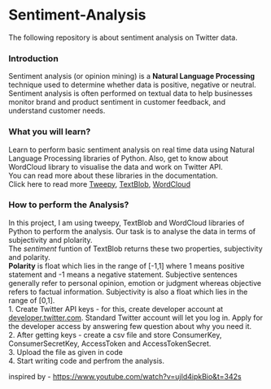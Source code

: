 # Sentiment-Analysis
The following repository is about sentiment analysis on Twitter data. <br>

<h3>Introduction</h3>
Sentiment analysis (or opinion mining) is a <b>Natural Language Processing</b> technique used to determine whether data is positive, negative or neutral. Sentiment analysis is often performed on textual data to help businesses monitor brand and product sentiment in customer feedback, and understand customer needs.<br>

<h3>What you will learn?</h3>
Learn to perform basic sentiment analysis on real time data using Natural Language Processing libraries of Python. Also, get to know about WordCloud library to visualise the data and work on Twitter API.<br>
You can read more about these libraries in the documentation.<br>Click here to read more
<a href="https://docs.tweepy.org/en/latest/index.html">Tweepy</a>, <a href = "https://textblob.readthedocs.io/en/dev/">TextBlob</a>, <a href ="https://pypi.org/project/wordcloud/">WordCloud</a> <br>                                                           


<h3>How to perform the Analysis?</h3>
In this project, I am using tweepy, TextBlob and WordCloud libraries of Python to perform the analysis. Our task is to analyse the data in terms of subjectivity and plolarity. <br>
The <i>sentiment</i> funtion of TextBlob returns these two properties, subjectivity and polarity.<br><b>Polarity</b> is float which lies in the range of [-1,1] where 1 means positive statement and -1 means a negative statement. Subjective sentences generally refer to personal opinion, emotion or judgment whereas objective refers to factual information. Subjectivity is also a float which lies in the range of [0,1].<br>
1. Create Twitter API keys - for this, create developer account at <a href = "developer.twitter.com">developer.twitter.com</a>. Standard Twitter account will let you log in. Apply for the developer access by answering few question about why you need it.<br>
2. After getting keys - create a csv file and store ConsumerKey, ConsumerSecretKey, AccessToken and AccessTokenSecret. <br>
3. Upload the file as given in code <br>
4. Start writing code and perfrom the analysis.



inspired by - https://www.youtube.com/watch?v=ujId4ipkBio&t=342s
